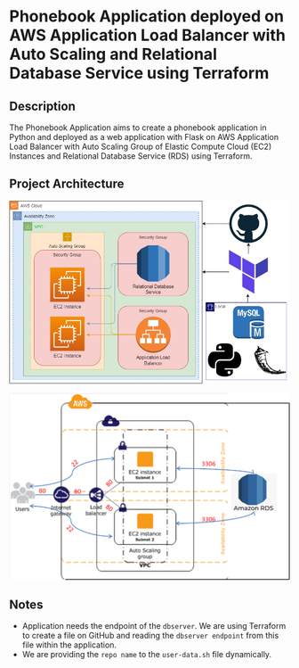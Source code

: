 # Phonebook Application deployed on AWS Application Load Balancer with Auto Scaling and Relational Database Service using Terraform

## Description

The Phonebook Application aims to create a phonebook application in Python and deployed as a web application with Flask on AWS Application Load Balancer with Auto Scaling Group of Elastic Compute Cloud (EC2) Instances and Relational Database Service (RDS) using Terraform.

## Project Architecture

![Project](./images/tf-phonebook.jpg)

![Project](./images/Security-Groups.png)

## Notes

- Application needs the endpoint of the `dbserver`. We are using Terraform to create a file on GitHub and reading the `dbserver endpoint` from this file within the application.
- We are providing the `repo name` to the `user-data.sh` file dynamically.